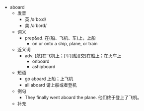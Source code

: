 - aboard
  - 发音
    - 英 /ə'bɔːd/
    - 美 /ə'bɔrd/
  - 词义
    - prep&ad. 在(船、飞机、车)上，上船
      - on or onto a ship, plane, or train
  - 近义词
    - adv. [航]在飞机上；[军][船][交]在船上；在火车上
      - onboard
      - ashipboard
  - 短语
    - go aboard 上船；上飞机
    - all aboard 请上船或者登机
  - 例句
    - They finally went aboard the plane. 他们终于登上了飞机。
  - 补充